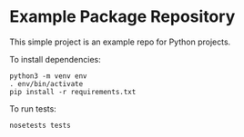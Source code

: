 Example Package Repository
==========================

This simple project is an example repo for Python projects.

To install dependencies:

```
python3 -m venv env
. env/bin/activate
pip install -r requirements.txt
```

To run tests:
```
nosetests tests
```

